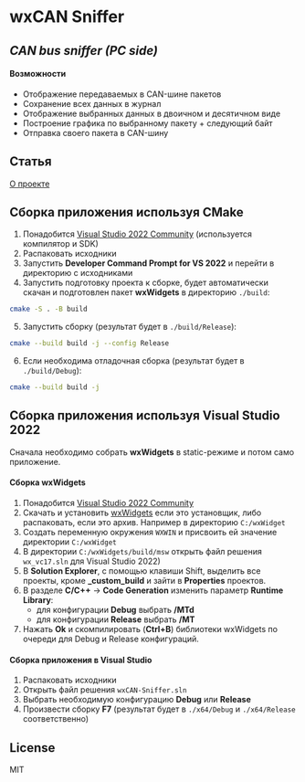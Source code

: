 ﻿# wxCAN Sniffer
## _CAN bus sniffer (PC side)_ ##

#### Возможности
- Отображение передаваемых в CAN-шине пакетов
- Сохранение всех данных в журнал
- Отображение выбранных данных в двоичном и десятичном виде
- Построение графика по выбранному пакету + следующий байт
- Отправка своего пакета в CAN-шину

## Статья
[О проекте](https://habr.com/ru/post/479672)

## Сборка приложения используя CMake
1. Понадобится [Visual Studio 2022 Community](https://visualstudio.microsoft.com/ru/downloads/) (используется компилятор и SDK)
2. Распаковать исходники
3. Запустить **Developer Command Prompt for VS 2022** и перейти в директорию с исходниками
4. Запустить подготовку проекта к сборке, будет автоматически скачан и подготовлен пакет **wxWidgets** в директорию `./build`:
```sh
cmake -S . -B build
```
5. Запустить сборку (результат будет в `./build/Release`):
```sh
cmake --build build -j --config Release
```
6. Если необходима отладочная сборка (результат будет в `./build/Debug`):
```sh
cmake --build build -j
```

## Сборка приложения используя Visual Studio 2022
Сначала необходимо собрать **wxWidgets** в static-режиме и потом само приложение.

#### Сборка wxWidgets
1. Понадобится [Visual Studio 2022 Community](https://visualstudio.microsoft.com/ru/downloads/)
2. Скачать и установить [wxWidgets](https://www.wxwidgets.org/downloads/) если это установщик, либо распаковать, если это архив. Например в директорию `C:/wxWidget`
3. Создать переменную окружения `WXWIN` и присвоить ей значение директории `C:/wxWidget`
4. В директории `C:/wxWidgets/build/msw` открыть файл решения `wx_vc17.sln` для Visual Studio 2022)
5. В **Solution Explorer**, с помощью клавиши Shift, выделить все проекты, кроме **_custom_build** и зайти в **Properties** проектов.
6. В разделе **C/C++** → **Code Generation** изменить параметр **Runtime Library**:
    - для конфигурации **Debug** выбрать **/MTd**
    - для конфигурации **Release** выбрать **/MT**
7. Нажать **Ok** и скомпилировать (**Ctrl+B**) библиотеки wxWidgets по очереди для Debug и Release конфигураций.
#### Сборка приложения в Visual Studio
1. Распаковать исходники
2. Открыть файл решения `wxCAN-Sniffer.sln`
3. Выбрать необходимую конфигурацию **Debug** или **Release**
4. Произвести сборку **F7** (результат будет в `./x64/Debug` и `./x64/Release` соответственно)
    
## License
MIT